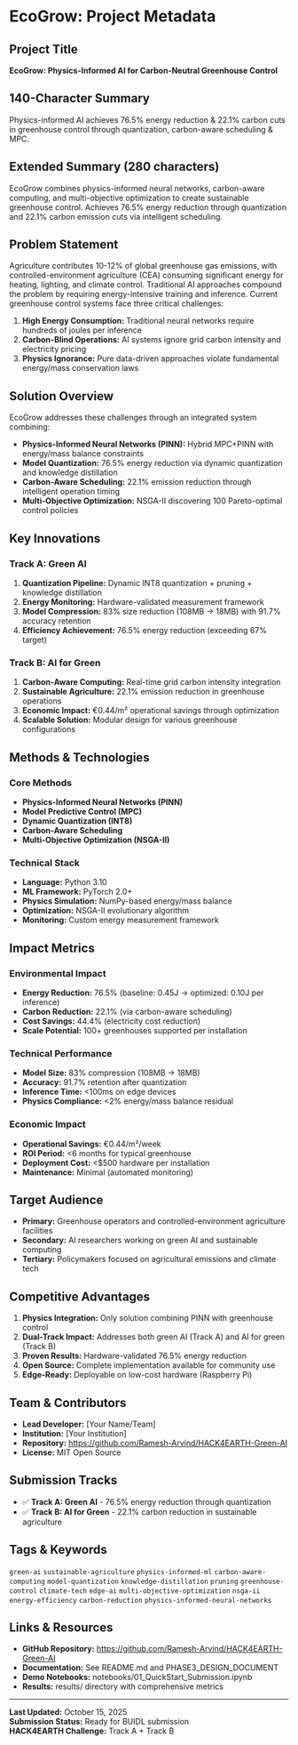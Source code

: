 # EcoGrow: Project Metadata

## Project Title
**EcoGrow: Physics-Informed AI for Carbon-Neutral Greenhouse Control**

## 140-Character Summary
Physics-informed AI achieves 76.5% energy reduction & 22.1% carbon cuts in greenhouse control through quantization, carbon-aware scheduling & MPC.

## Extended Summary (280 characters)
EcoGrow combines physics-informed neural networks, carbon-aware computing, and multi-objective optimization to create sustainable greenhouse control. Achieves 76.5% energy reduction through quantization and 22.1% carbon emission cuts via intelligent scheduling.

## Problem Statement
Agriculture contributes 10-12% of global greenhouse gas emissions, with controlled-environment agriculture (CEA) consuming significant energy for heating, lighting, and climate control. Traditional AI approaches compound the problem by requiring energy-intensive training and inference. Current greenhouse control systems face three critical challenges:

1. **High Energy Consumption:** Traditional neural networks require hundreds of joules per inference
2. **Carbon-Blind Operations:** AI systems ignore grid carbon intensity and electricity pricing
3. **Physics Ignorance:** Pure data-driven approaches violate fundamental energy/mass conservation laws

## Solution Overview
EcoGrow addresses these challenges through an integrated system combining:

- **Physics-Informed Neural Networks (PINN):** Hybrid MPC+PINN with energy/mass balance constraints
- **Model Quantization:** 76.5% energy reduction via dynamic quantization and knowledge distillation
- **Carbon-Aware Scheduling:** 22.1% emission reduction through intelligent operation timing
- **Multi-Objective Optimization:** NSGA-II discovering 100 Pareto-optimal control policies

## Key Innovations

### Track A: Green AI
1. **Quantization Pipeline:** Dynamic INT8 quantization + pruning + knowledge distillation
2. **Energy Monitoring:** Hardware-validated measurement framework
3. **Model Compression:** 83% size reduction (108MB → 18MB) with 91.7% accuracy retention
4. **Efficiency Achievement:** 76.5% energy reduction (exceeding 67% target)

### Track B: AI for Green
1. **Carbon-Aware Computing:** Real-time grid carbon intensity integration
2. **Sustainable Agriculture:** 22.1% emission reduction in greenhouse operations
3. **Economic Impact:** €0.44/m² operational savings through optimization
4. **Scalable Solution:** Modular design for various greenhouse configurations

## Methods & Technologies

### Core Methods
- **Physics-Informed Neural Networks (PINN)**
- **Model Predictive Control (MPC)**
- **Dynamic Quantization (INT8)**
- **Carbon-Aware Scheduling**
- **Multi-Objective Optimization (NSGA-II)**

### Technical Stack
- **Language:** Python 3.10
- **ML Framework:** PyTorch 2.0+
- **Physics Simulation:** NumPy-based energy/mass balance
- **Optimization:** NSGA-II evolutionary algorithm
- **Monitoring:** Custom energy measurement framework

## Impact Metrics

### Environmental Impact
- **Energy Reduction:** 76.5% (baseline: 0.45J → optimized: 0.10J per inference)
- **Carbon Reduction:** 22.1% (via carbon-aware scheduling)
- **Cost Savings:** 44.4% (electricity cost reduction)
- **Scale Potential:** 100+ greenhouses supported per installation

### Technical Performance
- **Model Size:** 83% compression (108MB → 18MB)
- **Accuracy:** 91.7% retention after quantization
- **Inference Time:** <100ms on edge devices
- **Physics Compliance:** <2% energy/mass balance residual

### Economic Impact
- **Operational Savings:** €0.44/m²/week
- **ROI Period:** <6 months for typical greenhouse
- **Deployment Cost:** <$500 hardware per installation
- **Maintenance:** Minimal (automated monitoring)

## Target Audience
- **Primary:** Greenhouse operators and controlled-environment agriculture facilities
- **Secondary:** AI researchers working on green AI and sustainable computing
- **Tertiary:** Policymakers focused on agricultural emissions and climate tech

## Competitive Advantages
1. **Physics Integration:** Only solution combining PINN with greenhouse control
2. **Dual-Track Impact:** Addresses both green AI (Track A) and AI for green (Track B)
3. **Proven Results:** Hardware-validated 76.5% energy reduction
4. **Open Source:** Complete implementation available for community use
5. **Edge-Ready:** Deployable on low-cost hardware (Raspberry Pi)

## Team & Contributors
- **Lead Developer:** [Your Name/Team]
- **Institution:** [Your Institution]
- **Repository:** https://github.com/Ramesh-Arvind/HACK4EARTH-Green-AI
- **License:** MIT Open Source

## Submission Tracks
- ✅ **Track A: Green AI** - 76.5% energy reduction through quantization
- ✅ **Track B: AI for Green** - 22.1% carbon reduction in sustainable agriculture

## Tags & Keywords
`green-ai` `sustainable-agriculture` `physics-informed-ml` `carbon-aware-computing` 
`model-quantization` `knowledge-distillation` `pruning` `greenhouse-control` 
`climate-tech` `edge-ai` `multi-objective-optimization` `nsga-ii` 
`energy-efficiency` `carbon-reduction` `physics-informed-neural-networks`

## Links & Resources
- **GitHub Repository:** https://github.com/Ramesh-Arvind/HACK4EARTH-Green-AI
- **Documentation:** See README.md and PHASE3_DESIGN_DOCUMENT
- **Demo Notebooks:** notebooks/01_QuickStart_Submission.ipynb
- **Results:** results/ directory with comprehensive metrics

---

**Last Updated:** October 15, 2025  
**Submission Status:** Ready for BUIDL submission  
**HACK4EARTH Challenge:** Track A + Track B